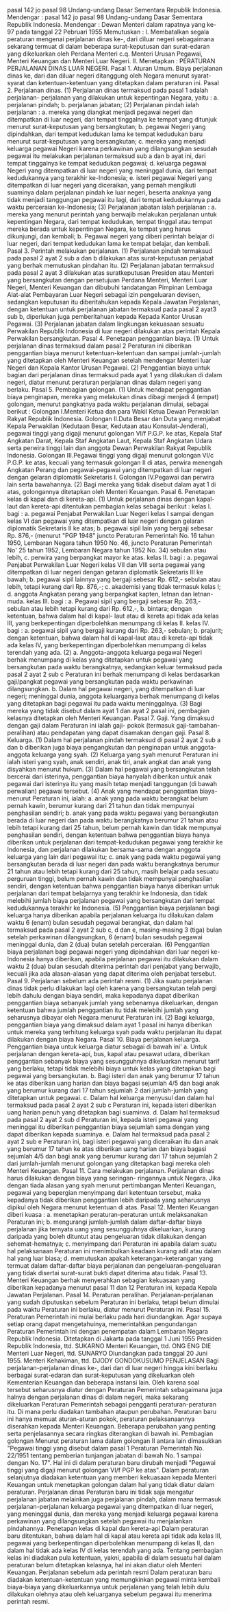  pasal 142 jo pasal 98 Undang-undang Dasar Sementara Republik Indonesia. Mendengar : pasal 142 jo pasal 98 Undang-undang Dasar Sementara Republik Indonesia. Mendengar : Dewan Menteri dalam rapatnya yang ke-97 pada tanggal 22 Pebruari 1955 Memutuskan : I. Membatalkan segala peraturan mengenai perjalanan dinas ke-, dari diluar negeri sebagaimana sekarang termuat di dalam beberapa surat-keputusan dan surat-edaran yang dikeluarkan oleh Perdana Menteri c.q. Menteri Urusan Pegawai, Menteri Keuangan dan Menteri Luar Negeri. II. Menetapkan : PERATURAN PERJALANAN DINAS LUAR NEGERI. Pasal 1. Aturan Umum. Biaya perjalanan dinas ke, dari dan diluar negeri ditanggung oleh Negara menurut syarat-syarat dan ketentuan-ketentuan yang ditetapkan dalam peraturan ini. Pasal 2. Perjalanan dinas. (1) Perjalanan dinas termaksud pada pasal 1 adalah perjalanan- perjalanan yang dilakukan untuk kepentingan Negara, yaitu :
a. perjalanan pindah;
b. perjalanan jabatan;
(2) Perjalanan pindah ialah perjalanan :
a. mereka yang diangkat menjadi pegawai negeri dan ditempatkan di luar negeri, dari tempat tinggalnya ke tempat yang ditunjuk menurut surat-keputusan yang bersangkutan;
b. pegawai Negeri yang dipindahkan, dari tempat kedudukan lama ke tempat kedudukan baru menurut surat-keputusan yang bersangkutan;
c. mereka yang menjadi keluarga pegawai Negeri karena perkawinan yang dilangsungkan sesudah pegawai itu melakukan perjalanan termaksud sub a dan b ayat ini, dari tempat tinggalnya ke tempat kedudukan pegawai;
d. keluarga pegawai Negeri yang ditempatkan di luar negeri yang meninggal dunia, dari tempat kedudukannya yang terakhir ke-Indonesia;
e. isteri pegawai Negeri yang ditempatkan di luar negeri yang diceraikan, yang pernah mengikuti suaminya dalam perjalanan pindah ke luar negeri, beserta anaknya yang tidak menjadi tanggungan pegawai itu lagi, dari tempat kedudukannya pada waktu perceraian ke-Indonesia;
(3) Perjalanan jabatan ialah perjalanan :
a. mereka yang menurut perintah yang berwajib melakukan perjalanan untuk kepentingan Negara, dari tempat kedudukan, tempat tinggal atau tempat mereka berada untuk kepentingan Negara, ke tempat yang harus dikunjungi, dan kembali;
b. Pegawai negeri yang diberi perintah belajar di luar negeri, dari tempat kedudukan lama ke tempat belajar, dan kembali. Pasal 3. Perintah melakukan perjalanan. (1) Perjalanan pindah termaksud pada pasal 2 ayat 2 sub a dan b dilakukan atas surat-keputusan penjabat yang berhak memutuskan pindahan itu. (2) Perjalanan jabatan termaksud pada pasal 2 ayat 3 dilakukan atas suratkeputusan Presiden atau Menteri yang bersangkutan dengan persetujuan Perdana Menteri, Menteri Luar Negeri, Menteri Keuangan dan dibubuhi tandatangan Pimpinan Lembaga Alat-alat Pembayaran Luar Negeri sebagai izin pengeluaran devisen, sedangkan keputusan itu diberitahukan kepada Kepala Jawatan Perjalanan, dengan ketentuan untuk perjalanan jabatan termaksud pada pasal 2 ayat3 sub b, diperlukan juga pemberitahuan kepada Kepada Kantor Urusan Pegawai. (3) Perjalanan jabatan dalam lingkungan kekuasaan sesuatu Perwakilan Republik Indonesia di luar negeri dilakukan atas perintah Kepala Perwakilan bersangkutan. Pasal 4. Penetapan penggantian biaya. (1) Untuk perjalanan dinas termaksud dalam pasal 2 Peraturan ini diberikan penggantian biaya menurut ketentuan-ketentuan dan sampai jumlah-jumlah yang ditetapkan oleh Menteri Keuangan setelah mendengar Menteri luar Negeri dan Kepala Kantor Urusan Pegawai. (2) Penggantian biaya untuk bagian dari perjalanan dinas termaksud pada ayat 1 yang dilakukan di dalam negeri, diatur menurut peraturan perjalanan dinas dalam negeri yang berlaku. Pasal 5. Pembagian golongan. (1) Untuk mendapat penggantian biaya penginapan, mereka yang melakukan dinas dibagi menjadi 4 (empat) golongan, menurut pangkatnya pada waktu perjalanan dimulai, sebagai berikut : Golongan I.Menteri Ketua dan para Wakil Ketua Dewan Perwakilan Rakyat Republik Indonesia. Golongan II.Duta Besar dan Duta yang menjabat Kepala Perwakilan (Kedutaan Besar, Kedutaan atau Konsulat-Jenderal), pegawai tinggi yang digaji menurut golongan VI/f P.G.P. ke atas, Kepala Staf Angkatan Darat, Kepala Staf Angkatan Laut, Kepala Staf Angkatan Udara serta perwira tinggi lain dan anggota Dewan Perwakilan Rakyat Republik Indonesia. Golongan III.Pegawai tinggi yang digaji menurut golongan VI/c P.G.P. ke atas, kecuali yang termasuk golongan II di atas, perwira menengah Angkatan Perang dan pegawai-pegawai yang ditempatkan di luar negeri dengan gelaran diplomatik Sekretaris I. Golongan IV.Pegawai dan perwira lain serta bawahannya. (2) Bagi mereka yang tidak disebut dalam ayat 1 di atas, golongannya ditetapkan oleh Menteri Keuangan. Pasal 6. Penetapan kelas di kapal dan di kereta-api. (1) Untuk perjalanan dinas dengan kapal-laut dan kereta-api ditentukan pembagian kelas sebagai berikut : kelas I. bagi :
a. pegawai Penjabat Perwakilan Luar Negeri kelas I sampai dengan kelas VI dan pegawai yang ditempatkan di luar negeri dengan gelaran diplomatik Sekretaris II ke atas;
b. pegawai sipil lain yang bergaji sebesar Rp. 876,- (menurut "PGP 1948" juncto Peraturan Pemerintah No. 16 tahun 1950, Lembaran Negara tahun 1950 No. 46, juncto Peraturan Pemerintah No' 25 tahun 1952, Lembaran Negara tahun 1952 No. 34) sebulan atau lebih, c. perwira yang berpangkat mayor ke atas. kelas II. bagi :
a. pegawai Penjabat Perwakilan Luar Negeri kelas VII dan VIII serta pegawai yang ditempatkan di luar negeri dengan getaran diplomatik Sekretaris III ke bawah;
b. pegawai sipil lainnya yang bergaji sebesar Rp. 612,- sebulan atau lebih, tetapi kurang dari Rp. 876,-;
c. akademisi yang tidak termasuk kelas I;
d. anggota Angkatan perang yang berpangkat kapten, letnan dan letnan-muda. kelas III. bagi :
a. Pegawai sipil yang bergaji sebesar Rp. 263,- sebulan atau lebih tetapi kurang dari Rp. 612,-, b. bintara; dengan ketentuan, bahwa dalam hal di kapal- laut atau di kereta api tidak ada kelas III, yang berkepentingan diperbolehkan menumpang di kelas II. kelas IV. bagi :
a. pegawai sipil yang bergaji kurang dari Rp. 263,- sebulan;
b. prajurit; dengan ketentuan, bahwa dalam hal di kapal-laut atau di kereta-api tidak ada kelas IV, yang berkepentingan diperbolehkan menumpang di kelas terendah yang ada. (2) a. Anggota-anggota keluarga pegawai Negeri berhak menumpang di kelas yang ditetapkan untuk pegawai yang bersangkutan pada waktu berangkatnya, sedangkan keluar termaksud pada pasal 2 ayat 2 sub c Peraturan ini berhak menumpang di kelas berdasarkan gaji/pangkat pegawai yang bersangkutan pada waktu perkawinan dilangsungkan. b. Dalam hal pegawai negeri, yang ditempatkan di luar negeri; meninggal dunia, anggota keluarganya berhak menumpang di kelas yang ditetapkan bagi pegawai itu pada waktu meninggalnya. (3) Bagi mereka yang tidak disebut dalam ayat 1 dan ayat 2 pasal ini, pembagian kelasnya ditetapkan oleh Menteri Keuangan. Pasal 7. Gaji. Yang dimaksud dengan gaji dalam Peraturan ini ialah gaji- pokok (termasuk gaji-tambahan-peralihan) atau pendapatan yang dapat disamakan dengan gaji. Pasal 8. Keluarga. (1) Dalam hal perjalanan pindah termaksud di pasal 2 ayat 2 sub a dan b diberikan juga biaya pengangkutan dan penginapan untuk anggota-anggota keluarga yang syah. (2) Keluarga yang syah menurut Peraturan ini ialah isteri yang syah, anak sendiri, anak tiri, anak angkat dan anak yang disyahkan menurut hukum. (3) Dalam hal pegawai yang bersangkutan telah bercerai dari isterinya, penggantian biaya hanyalah diberikan untuk anak pegawai dari isterinya itu yang masih tetap menjadi tanggungan (di bawah perwalian) pegawai tersebut. (4) Anak yang mendapat penggantian biaya-menurut Peraturan ini, ialah:
a. anak yang pada waktu berangkat belum pernah kawin, berumur kurang dari 21 tahun dan tidak mempunyai penghasilan sendiri;
b. anak yang pada waktu pegawai yang bersangkutan berada di luar negeri dan pada waktu berangkatnya berumur 21 tahun atau lebih tetapi kurang dari 25 tahun, belum pernah kawin dan tidak mempunyai penghasilan sendiri, dengan ketentuan bahwa penggantian biaya hanya diberikan untuk perjalanan dari tempat-kedudukan pegawai yang terakhir ke Indonesia, dan perjalanan dilakukan bersama-sama dengan anggota keluarga yang lain dari pegawai itu;
c. anak yang pada waktu pegawai yang bersangkutan berada di luar negeri dan pada waktu berangkatnya berumur 21 tahun atau lebih tetapi kurang dari 25 tahun, masih belajar pada sesuatu perguruan tinggi, belum pernah kawin dan tidak mempunyai penghasilan sendiri, dengan ketentuan bahwa penggantian biaya hanya diberikan untuk perjalanan dari tempat belajarnya yang terakhir ke Indonesia, dan tidak melebihi jumlah biaya perjalanan pegawai yang bersangkutan dari tempat kedudukannya terakhir ke Indonesia. (5) Penggantian biaya perjalanan bagi keluarga hanya diberikan apabila perjalanan keluarga itu dilakukan dalam waktu 6 (enam) bulan sesudah pegawai berangkat, dan dalam hal termaksud pada pasal 2 ayat 2 sub c, d dan e, masing-masing 3 (tiga) bulan setelah perkawinan dilangsungkan, 6 (enam) bulan sesudah pegawai meninggal dunia, dan 2 (dua) bulan setelah perceraian. (6) Penggantian biaya perjalanan bagi pegawai negeri yang dipindahkan dari luar negeri ke-Indonesia hanya diberikan, apabila perjalanan pegawai itu dilakukan dalam waktu 2 (dua) bulan sesudah diterima perintah dari penjabat yang berwajib, kecuali jika ada alasan-alasan yang dapat diterima oleh penjabat tersebut. Pasal 9. Perjalanan sebelum ada perintah resmi. (1) Jika suatu perjalanan dinas tidak perlu dilakukan lagi oleh karena yang bersangkutan telah pergi lebih dahulu dengan biaya sendiri, maka kepadanya dapat diberikan penggantian biaya sebanyak jumlah yang sebenarnya dikeluarkan, dengan ketentuan bahwa jumlah penggantian itu tidak melebihi jumlah yang seharusnya dibayar oleh Negara menurut Peraturan ini. (2) Bagi keluarga, penggantian biaya yang dimaksud dalam ayat 1 pasal ini hanya diberikan untuk mereka yang terhitung keluarga syah pada waktu perjalanan itu dapat dilakukan dengan biaya Negara. Pasal 10. Biaya perjalanan keluarga. Penggantian biaya untuk keluarga diatur sebagai di bawah ini' a. Untuk perjalanan dengan kereta-api, bus, kapal atau pesawat udara, diberikan penggantian sebanyak biaya yang sesungguhnya dikeluarkan menurut tarif yang berlaku, tetapi tidak melebihi biaya untuk kelas yang ditetapkan bagi pegawai yang bersangkutan. b. Bagi isteri dan anak yang berumur 17 tahun ke atas diberikan uang harian dan biaya bagasi sejumlah 4/5 dan bagi anak yang berumur kurang dari 17 tahun sejumlah 2 dari jumlah-jumlah yang ditetapkan untuk pegawai. c. Dalam hal keluarga menyusul dan dalam hal termaksud pada pasal 2 ayat 2 sub c Peraturan ini, kepada isteri diberikan uang harian penuh yang ditetapkan bagi suaminva. d. Dalam hal termaksud pada pasal 2 ayat 2 sub d Peraturan ini, kepada isteri pegawai yang meninggal itu diberikan penggantian biaya sejumlah sama dengan yang dapat diberikan kepada suaminya. e. Dalam hal termaksud pada pasal 2 ayat 2 sub e Peraturan ini, bagi isteri pegawai yang diceraikan itu dan anak yang berumur 17 tahun ke atas diberikan uang harian dan biaya bagasi sejumlah 4/5 dan bagi anak yang berumur kurang dari 17 tahun sejumlah 2 dari jumlah-jumlah menurut golongan yang ditetapkan bagi mereka oleh Menteri Keuangan. Pasal 11. Cara melakukan perjalanan. Perjalanan dinas harus dilakukan dengan biaya yang seringan- ringannya untuk Negara. Jika dengan tiada alasan yang syah menurut pertimbangan Menteri Keuangan, pegawai yang bepergian menyimpang dari ketentuan tersebut, maka kepadanya tidak diberikan penggantian lebih daripada yang seharusnya dipikul oleh Negara menurut ketentuan di atas. Pasal 12. Menteri Keuangan diberi kuasa :
a. menetapkan peraturan-peraturan untuk melaksanakan Peraturan ini;
b. mengurangi jumlah-jumlah dalam daftar-daftar biaya perjalanan jika ternyata uang yang sesungguhnya dikeluarkan, kurang daripada yang boleh dituntut atau pengeluaran tidak dilakukan dengan sehemat-hematnya;
c. menyimpang dari Peraturan ini apabila dalam suatu hal pelaksanaan Peraturan ini menimbulkan keadaan kurang adil atau dalam hal yang luar biasa;
d. memutuskan apakah keterangan-keterangan yang termuat dalam daftar-daftar biaya perjalanan dan pengeluaran-pengeluaran yang tidak disertai surat-surat bukti dapat diterima atau tidak. Pasal 13. Menteri Keuangan berhak menyerahkan sebagian kekuasaan yang diberikan kepadanya menurut pasal 11 dan 12 Peraturan ini, kepada Kepala Jawatan Perjalanan. Pasal 14. Peraturan peralihan. Perjalanan-perjalanan yang sudah diputuskan sebelum Peraturan ini berlaku, tetapi belum dimulai pada waktu Peraturan ini berlaku, diatur menurut Peraturan ini. Pasal 15. Peraturan Pemerintah ini mulai berlaku pada hari diundangkan. Agar supaya setiap orang dapat mengetahuinya, memerintahkan pengundangan Peraturan Pemerintah ini dengan penempatan dalam Lembaran Negara Republik lndonesia. Ditetapkan di Jakarta pada tanggal 1 Juni 1955 Presiden Republik Indonesia, ttd. SUKARNO Menteri Keuangan, ttd. ONG ENG DIE Menteri Luar Negeri, ttd. SUNARYO Diundangkan pada tanggal 20 Juni 1955. Menteri Kehakiman, ttd. DJODY GONDOKUSUMO PENJELASAN Bagi perjalanan-perjalanan dinas ke-, dari dan di luar negeri hingga kini berlaku berbagai surat-edaran dan surat-keputusan yang dikeluarkan oleh Kementerian Keuangan dan beberapa instansi lain. Oleh karena soal tersebut seharusnya diatur dengan Peraturan Pemerintah sebagaimana juga halnya dengan perjalanan dinas di dalam negeri, maka sekarang dikeluarkan Peraturan Pemerintah sebagai pengganti peraturan-peraturan itu. Di mana perlu diadakan tambahan ataupun perubahan. Peraturan baru ini hanya memuat aturan-aturan pokok, peraturan pelaksanaannya diserahkan kepada Menteri Keuangan. Beberapa perubahan yang penting serta penjelasannya secara ringkas diterangkan di bawah ini. Pembagian golongan Menurut peraturan lama dalam golongan II antara lain dimasukkan "Pegawai tinggi yang disebut dalam pasal 1 Peraturan Pemerintah No. 22/1951 tentang pemberian tunjangan jabatan di bawah No. 1 sampai dengan No. 17". Hal ini di dalam peraturan baru dirubah menjadi "Pegawai tinggi yang digaji menurut golongan VI/f PGP ke atas". Dalam peraturan selanjutnya diadakan ketentuan yang memberi kekuasaan kepada Menteri Keuangan untuk menetapkan golongan dalam hal yang tidak diatur dalam peraturan. Perjalanan dinas Peraturan baru ini tidak saja mengatur perjalanan jabatan melainkan juga perjalanan pindah, dalam mana termasuk perjalanan-perjalanan keluarga pegawai yang ditempatkan di luar negeri, yang meninggal dunia, dan mereka yang menjadi keluarga pegawai karena perkawinan yang dilangsungkan setelah pegawai itu menjalankan pindahannya. Penetapan kelas di kapal dan kereta-api Dalam peraturan baru ditentukan, bahwa dalam hal di kapal atau kereta api tidak ada kelas III, pegawai yang berkepentingan diperbolehkan menumpang di kelas II, dan dalam hal tidak ada kelas IV di kelas terendah yang ada. Tentang pembagian kelas ini diadakan pula ketentuan, yakni, apabila di dalam sesuatu hal dalam peraturan belum ditetapkan kelasnya, hal ini akan diatur oleh Menteri Keuangan. Perjalanan sebelum ada perintah resmi Dalam peraturan baru diadakan ketentuan-ketentuan yang memungkinkan pegawai minta kembali biaya-biaya yang dikeluarkannya untuk perjalanan yang telah lebih dulu dilakukan olehnya atau oleh keluarganya sebelum pegawai itu menerima perintah resmi.